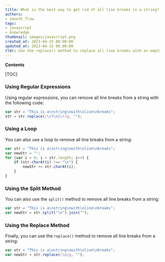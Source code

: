 ```yaml
---
title: What is the best way to get rid of all line breaks in a string?
authors:
- smooth_flow
tags:
- javascript
- knowledge
thumbnail: images/javascript.png
created_at: 2023-04-15 00:00:00
updated_at: 2023-04-15 00:00:00
tldr: Use the replace() method to replace all line breaks with an empty string.
---
```


**Contents**

[TOC]

### Using Regular Expressions

Using regular expressions, you can remove all line breaks from a string with the following code:

```javascript
var str = "This is a\nstring\nwith\nline\nbreaks";
str = str.replace(/\r?\n|\r/g, "");
```

### Using a Loop

You can also use a loop to remove all line breaks from a string:

```javascript
var str = "This is a\nstring\nwith\nline\nbreaks";
var newStr = "";
for (var i = 0; i < str.length; i++) {
    if (str.charAt(i) !== "\n") {
        newStr += str.charAt(i);
    }
}
```

### Using the Split Method

You can also use the `split()` method to remove all line breaks from a string:

```javascript
var str = "This is a\nstring\nwith\nline\nbreaks";
var newStr = str.split("\n").join("");
```

### Using the Replace Method

Finally, you can use the `replace()` method to remove all line breaks from a string:

```javascript
var str = "This is a\nstring\nwith\nline\nbreaks";
var newStr = str.replace(/\n/g, "");
```
